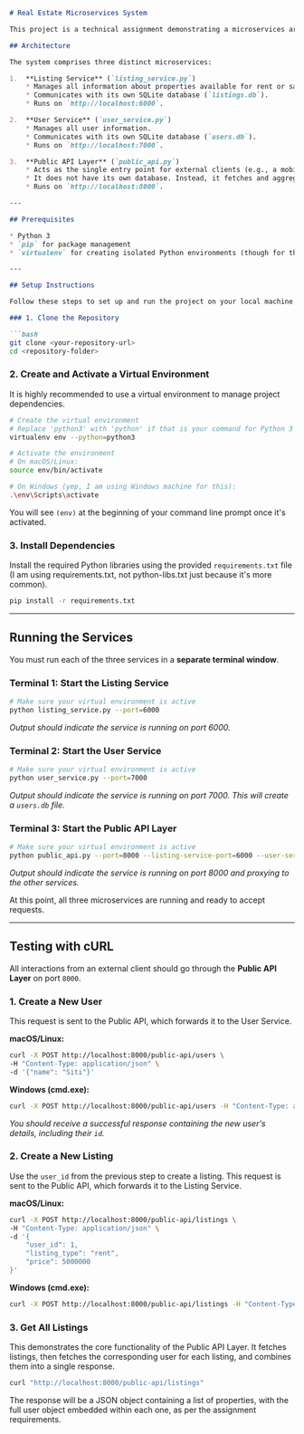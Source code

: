 ````markdown
# Real Estate Microservices System

This project is a technical assignment demonstrating a microservices architecture for a real estate platform. The system is composed of three independent Python web applications built with the Tornado framework.

## Architecture

The system comprises three distinct microservices:

1.  **Listing Service** (`listing_service.py`)
    * Manages all information about properties available for rent or sale.
    * Communicates with its own SQLite database (`listings.db`).
    * Runs on `http://localhost:6000`.

2.  **User Service** (`user_service.py`)
    * Manages all user information.
    * Communicates with its own SQLite database (`users.db`).
    * Runs on `http://localhost:7000`.

3.  **Public API Layer** (`public_api.py`)
    * Acts as the single entry point for external clients (e.g., a mobile app or website).
    * It does not have its own database. Instead, it fetches and aggregates data by making API calls to the Listing and User services.
    * Runs on `http://localhost:8000`.

---

## Prerequisites

* Python 3
* `pip` for package management
* `virtualenv` for creating isolated Python environments (though for this assignment, I am using venv)

---

## Setup Instructions

Follow these steps to set up and run the project on your local machine.

### 1. Clone the Repository

```bash
git clone <your-repository-url>
cd <repository-folder>
````

### 2\. Create and Activate a Virtual Environment

It is highly recommended to use a virtual environment to manage project dependencies.

```bash
# Create the virtual environment
# Replace 'python3' with 'python' if that is your command for Python 3
virtualenv env --python=python3

# Activate the environment
# On macOS/Linux:
source env/bin/activate

# On Windows (yep, I am using Windows machine for this):
.\env\Scripts\activate
```

You will see `(env)` at the beginning of your command line prompt once it's activated.

### 3\. Install Dependencies

Install the required Python libraries using the provided `requirements.txt` file (I am using requirements.txt, not python-libs.txt just because it's more common).

```bash
pip install -r requirements.txt
```

-----

## Running the Services

You must run each of the three services in a **separate terminal window**.

### Terminal 1: Start the Listing Service

```bash
# Make sure your virtual environment is active
python listing_service.py --port=6000
```

*Output should indicate the service is running on port 6000.*

### Terminal 2: Start the User Service

```bash
# Make sure your virtual environment is active
python user_service.py --port=7000
```

*Output should indicate the service is running on port 7000. This will create a `users.db` file.*

### Terminal 3: Start the Public API Layer

```bash
# Make sure your virtual environment is active
python public_api.py --port=8000 --listing-service-port=6000 --user-service-port=7000
```

*Output should indicate the service is running on port 8000 and proxying to the other services.*

At this point, all three microservices are running and ready to accept requests.

-----

## Testing with cURL

All interactions from an external client should go through the **Public API Layer** on port `8000`.

### 1\. Create a New User

This request is sent to the Public API, which forwards it to the User Service.

**macOS/Linux:**

```bash
curl -X POST http://localhost:8000/public-api/users \
-H "Content-Type: application/json" \
-d '{"name": "Siti"}'
```

**Windows (cmd.exe):**

```bash
curl -X POST http://localhost:8000/public-api/users -H "Content-Type: application/json" -d "{\"name\": \"Siti\"}"
```

*You should receive a successful response containing the new user's details, including their `id`.*

### 2\. Create a New Listing

Use the `user_id` from the previous step to create a listing. This request is sent to the Public API, which forwards it to the Listing Service.

**macOS/Linux:**

```bash
curl -X POST http://localhost:8000/public-api/listings \
-H "Content-Type: application/json" \
-d '{
    "user_id": 1,
    "listing_type": "rent",
    "price": 5000000
}'
```

**Windows (cmd.exe):**

```bash
curl -X POST http://localhost:8000/public-api/listings -H "Content-Type: application/json" -d "{\"user_id\": 1, \"listing_type\": \"rent\", \"price\": 5000000}"
```

### 3\. Get All Listings

This demonstrates the core functionality of the Public API Layer. It fetches listings, then fetches the corresponding user for each listing, and combines them into a single response.

```bash
curl "http://localhost:8000/public-api/listings"
```

The response will be a JSON object containing a list of properties, with the full user object embedded within each one, as per the assignment requirements.

```
```